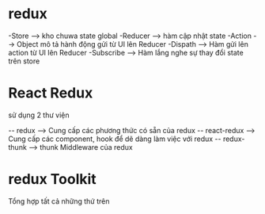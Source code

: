 # redux

-Store --> kho chuwa state global
-Reducer --> hàm cập nhật state
-Action --> Object mô tả hành động gửi từ UI lên Reducer
-Dispath --> Hàm gửi lên action từ UI lên Reducer
-Subscribe --> Hàm lắng nghe sự thay đổi state trên store

# React Redux

sử dụng 2 thư viện

-- redux --> Cung cấp các phương thức có sẵn của redux
-- react-redux --> Cung cấp các component, hook để dẽ dàng làm việc với redux
-- redux-thunk --> thunk Middleware của redux

# redux Toolkit

Tổng hợp tất cả những thứ trên
